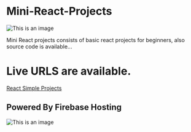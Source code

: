 # Mini-React-Projects
![This is an image](https://i.postimg.cc/qB8Xxp00/react.png)

Mini React projects consists of basic react projects for beginners, also source code is available...
# Live URLS are available.
[React Simple Projects](https://solid-choir-348608.firebaseapp.com/?46053)
## Powered By Firebase Hosting
![This is an image](https://i.postimg.cc/NfvtZ7Wm/firebase.png)
